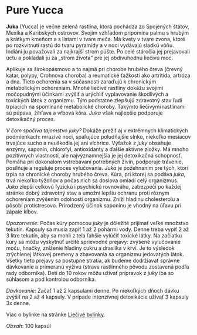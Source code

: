 Pure Yucca
==========

**Juka** (Yucca) je večne zelená rastlina, ktorá pochádza zo Spojených štátov,
Mexika a Karibských ostrovov. Svojim vzhľadom pripomína palmu s hrubým a krátkym
kmeňom a s listami v tvare meča. Má kvety v tvare zvona, ktoré po rozkvitnutí
rastú do tvaru pyramídy a v noci vydávajú sladkú vôňu. Indiáni ju považovali za
najkrajší strom púšte. Po celé stáročia jej prejavovali úctu a pokladali ju za
„strom života" pre jej obdivuhodnú liečivú moc.

Aplikuje sa širokopásmovo a to najmä pri chorobe hrubého čreva (črevný katar,
polypy, Crohnova choroba) a reumatické ťažkosti ako artritída, artróza a dna.
Tieto ochorenia sa v súčasnosti zaraďujú k chronickým metabolickým ochoreniam.
Mnohé liečivé rastliny dokážu svojimi močopudnými účinkami zvýšiť a urýchliť
vyplavovanie škodlivých a toxických látok z organizmu. Tým podstatne zlepšujú
zdravotný stav ľudí trpiacich na spomínané metabolické choroby. Takýmto
liečivými rastlinami sú púpava, žihľava a vŕbová kôra. *Juka* však najlepšie
podporuje detoxikačný proces.

*V čom spočíva tajomstvo juky?* Dokáže prežiť aj v extrémnych klimatických
podmienkach: mrazivé noci, spaľujúce poludňajšie slnko, niekoľko mesiacov
trvajúce sucho a neuškodia jej ani víchrice. Výťažok z *juky* obsahuje enzýmy,
saponín, chlorofyl, antioxidanty a ďalšie aktívne zložky. Má mnoho pozitívnych
vlastností, ale najvýznamnejšia je jej detoxikačná schopnosť. Pomáha pri
dokonalom vstrebávaní potrebných živín, podporuje trávenie, posilňuje a reguluje
proces vylučovania. *Juka* je požehnaním pre tých, ktorí trpia na chronické
choroby hrubého čreva. Kúra, pri ktorej sa podáva *juka*, trvá niekoľko týždňov
a počas nich sa doslova omladí celý organizmus. *Juka* zlepší celkovú fyzickú i
psychickú rovnováhu, zabezpečí po každej stránke dobrý zdravotný stav a umožní
lepšiu ochranu proti rôznym ochoreniam zvýšením odolnosti organizmu. Zníži
hladinu cholesterolu a pôsobí protistresovo. Prirodzený účinok saponínu je
vhodný na úľavu pri zápale kĺbov.

*Upozornenie*: Počas kúry pomocou *juky* je dôležité prijímať veľké množstvo
tekutín. Kapsuly sa musia zapiť 1 až 2 pohármi vody. Denne treba vypiť 2 až 3
litre tekutín, aby sa mohli z tela ľahšie vylúčiť toxické látky. Na začiatku
kúry sa môžu vyskytnúť určité sprievodné prejavy: zvýšené vylučovanie moču,
hnačky, zníženie hladiny cukru a draslíka v krvi. Je to výsledok zrýchlenej
látkovej premeny a zbavovania sa organizmu jedovatých látok. Všetky tieto
prejavy sa postupne stratia, ak budeme dodržiavať správne dávkovanie a primeranú
výživu (strava rastlinného pôvodu zostavená podľa rady odborníka). Deti do 10
rokov môžu užívať prípravok z *juky* iba so súhlasom a pod kontrolou odborníka.

*Dávkovanie*: Začať 1 až 2 kapsulami denne. Po niekoľkých dňoch dávku zvýšiť na
2 až 4 kapsuly. V prípade intenzívnej detoxikácie užívať 3 kapsuly 3x denne.

Viac o bylinke na stránke [Liečivé bylinky](/sip/bylinky/juka).

*Obsah*: 100 kapsúl
